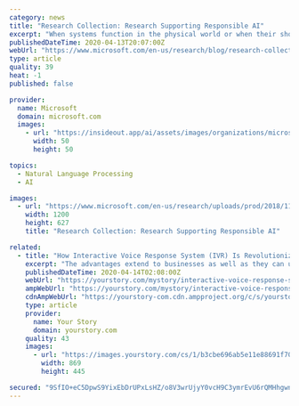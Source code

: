 ```yaml
---
category: news
title: "Research Collection: Research Supporting Responsible AI"
excerpt: "When systems function in the physical world or when their shortcomings can pose risks to human lives, problems in system reliability translate to risks in safety. We recognize that when AI systems are used in applications ... including enhancing fairness in natural language processing, reducing bias, promoting social equality, and improving ..."
publishedDateTime: 2020-04-13T20:07:00Z
webUrl: "https://www.microsoft.com/en-us/research/blog/research-collection-responsible-ai/"
type: article
quality: 39
heat: -1
published: false

provider:
  name: Microsoft
  domain: microsoft.com
  images:
    - url: "https://insideout.app/ai/assets/images/organizations/microsoft.com-50x50.jpg"
      width: 50
      height: 50

topics:
  - Natural Language Processing
  - AI

images:
  - url: "https://www.microsoft.com/en-us/research/uploads/prod/2018/11/Automated_Hero_Image_MSR_Social_11_2018_1200x627.png"
    width: 1200
    height: 627
    title: "Research Collection: Research Supporting Responsible AI"

related:
  - title: "How Interactive Voice Response System (IVR) Is Revolutionizing Businesses"
    excerpt: "The advantages extend to businesses as well as they can use it for simplifying payment collection. Advanced speech recognition: Interactive Voice Response systems, when coupled with Advanced Speech Recognition (ASR), let the caller use voice prompts for explaining the issue. This is a good alternative to the conventional touchpad-technology as ..."
    publishedDateTime: 2020-04-14T02:08:00Z
    webUrl: "https://yourstory.com/mystory/interactive-voice-response-system-revolutionizing-businesses"
    ampWebUrl: "https://yourstory.com/mystory/interactive-voice-response-system-revolutionizing-businesses/amp"
    cdnAmpWebUrl: "https://yourstory-com.cdn.ampproject.org/c/s/yourstory.com/mystory/interactive-voice-response-system-revolutionizing-businesses/amp"
    type: article
    provider:
      name: Your Story
      domain: yourstory.com
    quality: 43
    images:
      - url: "https://images.yourstory.com/cs/1/b3cbe696ab5e11e88691f70342131e20/5-Futuristic-Applications-Of-IVR-For-Businesses--2nd-1586752471066.jpg?fm=png&auto=format"
        width: 869
        height: 445

secured: "9SfIO+eC5DpwS9YixEbDrUPxLsHZ/o8V3wrUjyY0vcH9C3ymrEvU6rQMHhgwntdGo4H3cWu8jPz64tKaZzhewngAxMN9cDuMzW6PvRRzUsUxu/bewp19YSY+47/rcWXxFVPlNiAFnMSzZDWgZ375lINBNfDv6ZjEnvWHltCcCCK9gbNaiuLwdzhLDZGlyU7zMuq1t/De/cVkr0+ch00HFhGvDdXCY4hPwwy5FIuT+NelGru3HPmij9m8sWGXCQauvLZPTgmil6amNpXCNT7GFf1Tzx2yJNC9eUw9RNhRi5WXmoydAnnI48Ril/eF1PabeaxUmWxcw2VC9QIet/Hv5Dh6L9xfybdF0VCaxsb6zI3nRTyUEJtptttu/Biz8sQovXWasOfAzZnBthc58sZWE4cURq7m7xWtM6NUR0jTOeRREotdaAurXOHP4T/CZuUGvTxXqH1XL9ieIkwLSpsqxFJQjHShKO09F1Nihfb8iHY=;GkLM0L506RCxlphDiViKXA=="
---
```


